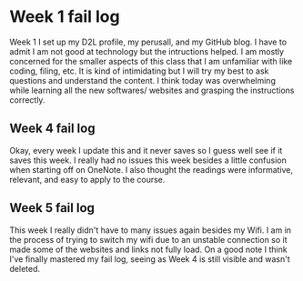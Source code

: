 # Week 1 fail log
Week 1 I set up my D2L profile, my perusall, and my GitHub blog. I have to admit I am not good at technology but the intructions helped. I am mostly concerned for the smaller aspects of this class that I am unfamiliar with like coding, filing, etc. It is kind of intimidating but I will try my best to ask questions and understand the content. I think today was overwhelming while learning all the new softwares/ websites and grasping the instructions correctly. 
## Week 4 fail log
Okay, every week I update this and it never saves so I guess well see if it saves this week. I really had no issues this week besides a little confusion when starting off on OneNote. I also thought the readings were informative, relevant, and easy to apply to the course. 
## Week 5 fail log
This week I really didn't have to many issues again besides my Wifi. I am in the process of trying to switch my wifi due to an unstable connection so it made some of the websites and links not fully load. On a good note I think I've finally mastered my fail log, seeing as Week 4 is still visible and wasn't deleted. 
